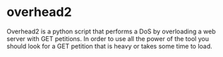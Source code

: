 # overhead2
Overhead2 is a python script that performs a DoS by overloading a web server with GET petitions.
In order to use all the power of the tool you should look for a GET petition that is heavy or takes some time to load.
